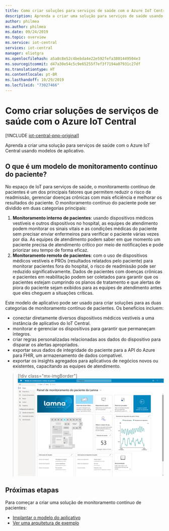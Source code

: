 ```yaml
---
title: Como criar soluções para serviços de saúde com o Azure IoT Central | Microsoft Docs
description: Aprenda a criar uma solução para serviços de saúde usando os modelos de aplicativo do Azure IoT Central.
author: philmea
ms.author: philmea
ms.date: 09/24/2019
ms.topic: overview
ms.service: iot-central
services: iot-central
manager: eliotgra
ms.openlocfilehash: a5a8c8e52c4bebda4e22e592fefa3801449504e3
ms.sourcegitcommit: d47a30e54c5c9e65255f7ef3f7194a07931c27df
ms.translationtype: HT
ms.contentlocale: pt-BR
ms.lasthandoff: 10/29/2019
ms.locfileid: "73027466"
---
```

# <a name="building-healthcare-solutions-with-azure-iot-central"></a>Como criar soluções de serviços de saúde com o Azure IoT Central 

[!INCLUDE [iot-central-pnp-original](../../../includes/iot-central-pnp-original-note.md)]

Aprenda a criar uma solução para serviços de saúde com o Azure IoT Central usando modelos de aplicativo.

## <a name="what-is-continuous-patient-monitoring-template"></a>O que é um modelo de monitoramento contínuo do paciente?

No espaço de IoT para serviços de saúde, o monitoramento contínuo de pacientes é um dos principais fatores que permitem reduzir o risco de readmissão, gerenciar doenças crônicas com mais eficiência e melhorar os resultados do paciente. O monitoramento contínuo do paciente pode ser dividido em duas categorias principais:

1. **Monitoramento interno de pacientes**: usando dispositivos médicos vestíveis e outros dispositivos no hospital, as equipes de atendimento podem monitorar os sinais vitais e as condições médicas do paciente sem precisar enviar enfermeiros para verificar o paciente várias vezes por dia. As equipes de atendimento podem saber em que momento um paciente precisa de atendimento crítico por meio de notificações e pode priorizar seu tempo de forma eficaz.
1. **Monitoramento remoto de pacientes**: com o uso de dispositivos médicos vestíveis e PROs (resultados relatados pelo paciente) para monitorar pacientes fora do hospital, o risco de readmissão pode ser reduzido significativamente. Dados de pacientes com doenças crônicas e pacientes em reabilitação podem ser coletados para garantir que os pacientes estejam cumprindo os planos de tratamento e que alertas de piora do paciente sejam exibidos para as equipes de atendimento antes que eles cheguem a situações críticas.

Este modelo de aplicativo pode ser usado para criar soluções para as duas categorias de monitoramento contínuo de pacientes. Os benefícios incluem:

* conectar diretamente diversos dispositivos médicos vestíveis a uma instância de aplicativo do IoT Central.
* monitorar e gerenciar os dispositivos para garantir que permaneçam íntegros.
* criar regras personalizadas relacionadas aos dados do dispositivo para disparar os alertas apropriados.
* exportar seus dados de integridade do paciente para a API do Azure para FHIR, um armazenamento de dados compatível.
* exportar os insights agregados para aplicativos de negócios novos ou existentes, capacitando as equipes de atendimento.

>[!div class="mx-imgBorder"] 
>![CPM-dashboard](media/in-patient-dashboard.png)

## <a name="next-steps"></a>Próximas etapas

Para começar a criar uma solução de monitoramento contínuo de pacientes:

* [Implantar o modelo do aplicativo](tutorial-continuous-patient-monitoring.md)
* [Ver uma arquitetura de exemplo](concept-continuous-patient-monitoring-architecture.md)